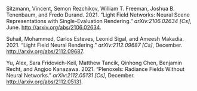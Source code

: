 Sitzmann, Vincent, Semon Rezchikov, William T. Freeman, Joshua B.
Tenenbaum, and Fredo Durand. 2021. “Light Field Networks: Neural Scene
Representations with Single-Evaluation Rendering.” *arXiv:2106.02634
\[Cs\]*, June. <http://arxiv.org/abs/2106.02634>.

Suhail, Mohammed, Carlos Esteves, Leonid Sigal, and Ameesh Makadia.
2021. “Light Field Neural Rendering.” *arXiv:2112.09687 \[Cs\]*,
December. <http://arxiv.org/abs/2112.09687>.

Yu, Alex, Sara Fridovich-Keil, Matthew Tancik, Qinhong Chen, Benjamin
Recht, and Angjoo Kanazawa. 2021. “Plenoxels: Radiance Fields Without
Neural Networks.” *arXiv:2112.05131 \[Cs\]*, December.
<http://arxiv.org/abs/2112.05131>.
